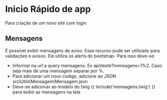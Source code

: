 # Inicio Rápido de app

Para criação de um novo site com login

## Mensagens

É possível exibir mensagens de aviso. Esse recurso pode ser utilizado para validações e avisos. Ele utiliza os alerts do bootstrap- Para isso deve-se:

  - Informar na url a query mensagens. Ex api\teste?mensagens=1%2. Caso seja mais de uma mensagem separar por %.
  - Para adicionar um novo codigo, adicione ao JSON src\Utils\Mensagem\Mensagem.json
  - Deve-se adicionar ao modelo do twig {{ include('mensagens.twig') }} para exibir as mensagens na tela